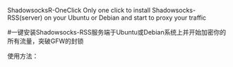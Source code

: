 ShadowsocksR-OneClick
Only one click to install Shadowsocks-RSS(server) on your Ubuntu or Debian and start to proxy your traffic

#一键安装Shadowsocks-RSS服务端于Ubuntu或Debian系统上并开始加密你的所有流量，突破GFW的封锁

使用方法：
